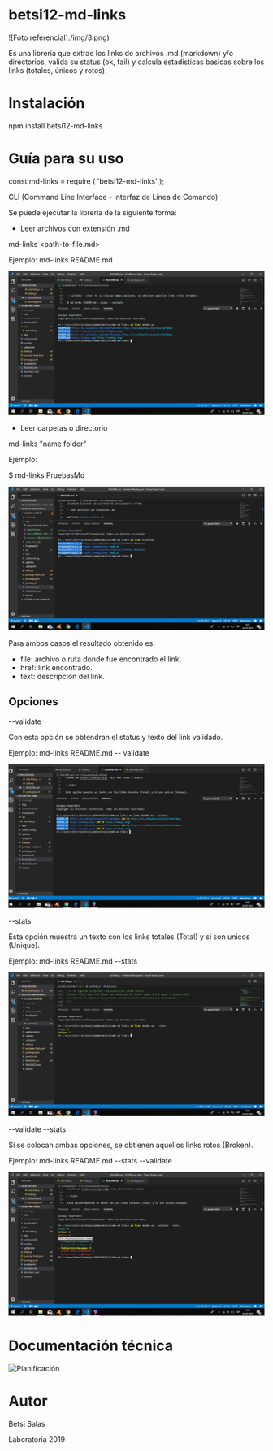 # betsi12-md-links
![Foto referencial]./img/3.png)


Es una libreria que extrae los links de archivos .md (markdown) y/o directorios, valida su status (ok, fail) y calcula estadisticas basicas sobre los links (totales, únicos y rotos).

# Instalación

npm install betsi12-md-links

# Guía para su uso

const md-links = require ( 'betsi12-md-links' );

CLI (Command Line Interface - Interfaz de Línea de Comando)

Se puede ejecutar la librería de la siguiente forma:

- Leer archivos con extensión .md

md-links <path-to-file.md>

Ejemplo: md-links README.md

![Ejemplo opción leer README.md](./img/LeerMd.png)


- Leer carpetas o directorio

md-links "name folder"

Ejemplo:

$ md-links PruebasMd

![Ejemlo Leer carpeta](./img/LeerFolder.png)

Para ambos casos el resultado obtenido es:

- file: archivo o ruta donde fue encontrado el link.
- href: link encontrado.
- text: descripción del link.

## Opciones

--validate

Con esta opción se obtendran el status y texto del link validado.

Ejemplo: md-links README.md -- validate

![Opción --validate](./img/opcion--validate.png)









--stats

Esta opción muestra un texto con los links totales (Total) y si son unicos (Unique).

Ejemplo: md-links README.md --stats

![Opción --validate](./img/opc--stats.png)





--validate --stats 

Si se colocan ambas opciones, se obtienen aquellos links rotos (Broken).

Ejemplo: md-links README.md --stats --validate

![Opción --validate--stats](./img/opc--validate--stats.png)




# Documentación técnica
![Planificación](ttps://github.com/Betsi12/SCL009-md-links/projects/2)


# Autor

Betsi Salas

Laboratoria 2019